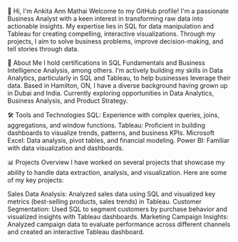 👋 Hi, I'm Ankita Ann Mathai
Welcome to my GitHub profile! I'm a passionate Business Analyst with a keen interest in transforming raw data into actionable insights. My expertise lies in SQL for data manipulation and Tableau for creating compelling, interactive visualizations. Through my projects, I aim to solve business problems, improve decision-making, and tell stories through data.

🌟 About Me
I hold certifications in SQL Fundamentals and Business Intelligence Analysis, among others.
I’m actively building my skills in Data Analytics, particularly in SQL and Tableau, to help businesses leverage their data.
Based in Hamilton, ON, I have a diverse background having grown up in Dubai and India.
Currently exploring opportunities in Data Analytics, Business Analysis, and Product Strategy.

🛠️ Tools and Technologies
SQL: Experience with complex queries, joins, aggregations, and window functions.
Tableau: Proficient in building dashboards to visualize trends, patterns, and business KPIs.
Microsoft Excel: Data analysis, pivot tables, and financial modeling.
Power BI: Familiar with data visualization and dashboards.

📊 Projects Overview
I have worked on several projects that showcase my ability to handle data extraction, analysis, and visualization. Here are some of my key projects:

Sales Data Analysis: Analyzed sales data using SQL and visualized key metrics (best-selling products, sales trends) in Tableau.
Customer Segmentation: Used SQL to segment customers by purchase behavior and visualized insights with Tableau dashboards.
Marketing Campaign Insights: Analyzed campaign data to evaluate performance across different channels and created an interactive Tableau dashboard.
